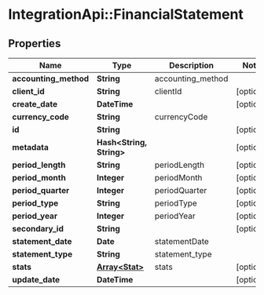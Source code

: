 # IntegrationApi::FinancialStatement

## Properties
Name | Type | Description | Notes
------------ | ------------- | ------------- | -------------
**accounting_method** | **String** | accounting_method | 
**client_id** | **String** | clientId | [optional] 
**create_date** | **DateTime** |  | [optional] 
**currency_code** | **String** | currencyCode | 
**id** | **String** |  | [optional] 
**metadata** | **Hash&lt;String, String&gt;** |  | [optional] 
**period_length** | **String** | periodLength | [optional] 
**period_month** | **Integer** | periodMonth | [optional] 
**period_quarter** | **Integer** | periodQuarter | [optional] 
**period_type** | **String** | periodType | [optional] 
**period_year** | **Integer** | periodYear | [optional] 
**secondary_id** | **String** |  | [optional] 
**statement_date** | **Date** | statementDate | 
**statement_type** | **String** | statement_type | 
**stats** | [**Array&lt;Stat&gt;**](Stat.md) | stats | [optional] 
**update_date** | **DateTime** |  | [optional] 


